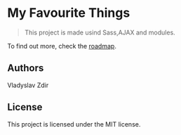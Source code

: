 # My Favourite Things

> This project is made usind Sass,AJAX and modules.

To find out more, check the [roadmap](https://docs.google.com/document/d/1MENh_Vqm9plY9WFt2VI_kHA9sQ29-PzdQ2y0nH3q6JY/edit).

## Authors

Vladyslav Zdir

## License

This project is licensed under the MIT license.
